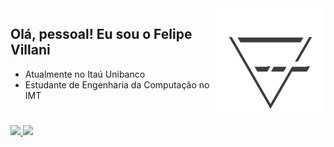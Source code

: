 <img width="35%" align="right" src="https://github.com/F7Villani/F7Villani/blob/main/F7V%20(Com%20Sombra).png"/>

## Olá, pessoal! Eu sou o Felipe Villani

- Atualmente no Itaú Unibanco
- Estudante de Engenharia da Computação no IMT

#

<div>
  <a href="https://github.com/f7villani">
  <img height="180em" src="https://github-readme-stats.vercel.app/api?username=f7villani&show_icons=true&theme=github_dark&include_all_commits=true&count_private=true&hide_border=true&hide_rank=true&hide=stars&custom_title=Felipe%27s%20GitHub%20Stats&"/>
  <img height="180em" src="https://github-readme-stats.vercel.app/api/top-langs/?username=f7villani&layout=compact&langs_count=7&theme=github_dark&hide_border=true"/>
</div>
